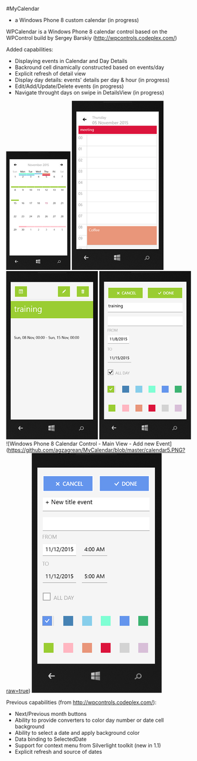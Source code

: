 #MyCalendar

- a Windows Phone  8 custom calendar (in progress)

WPCalendar is a  Windows Phone 8 calendar control based on the WPControl build by Sergey Barskiy (http://wpcontrols.codeplex.com/)

Added capabilities:
 * Displaying events in Calendar and Day Details
 * Backround cell dinamically constructed based on events/day 
 * Explicit refresh of detail view 
 * Display day details: events' details per day & hour (in progress)
 * Edit/Add/Update/Delete events (in progress)
 * Navigate throught days on swipe in DetailsView (in progress)
 
![Windows Phone 8 Calendar Control - Day View](https://github.com/agzagrean/MyCalendar/blob/master/calendar1.PNG?raw=true)
![Windows Phone 8 Calendar Control - Day View](https://github.com/agzagrean/MyCalendar/blob/master/calendar2.PNG?raw=true)
![Windows Phone 8 Calendar Control - Edit/Delete View](https://github.com/agzagrean/MyCalendar/blob/master/calendar3.PNG?raw=true)
![Windows Phone 8 Calendar Control - Update View](https://github.com/agzagrean/MyCalendar/blob/master/calendar4.PNG?raw=true)
![Windows Phone 8 Calendar Control - Main View - Add new Event]
(https://github.com/agzagrean/MyCalendar/blob/master/calendar5.PNG?raw=true)
![Windows Phone 8 Calendar Control - Add/UpdateView - Add new event](https://github.com/agzagrean/MyCalendar/blob/master/calendar6.PNG?raw=true)

Previous capabilities (from http://wpcontrols.codeplex.com/):
* Next/Previous month buttons
* Ability to provide converters to color day number or date cell background
* Ability to select a date and apply background color
* Data binding to SelectedDate
* Support for context menu from Silverlight toolkit (new in 1.1)
* Explicit refresh and source of dates


